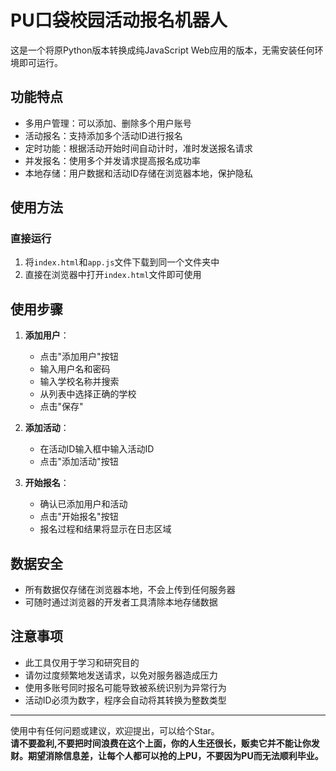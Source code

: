 # PU口袋校园活动报名机器人 

这是一个将原Python版本转换成纯JavaScript Web应用的版本，无需安装任何环境即可运行。

## 功能特点

- 多用户管理：可以添加、删除多个用户账号
- 活动报名：支持添加多个活动ID进行报名
- 定时功能：根据活动开始时间自动计时，准时发送报名请求
- 并发报名：使用多个并发请求提高报名成功率
- 本地存储：用户数据和活动ID存储在浏览器本地，保护隐私

## 使用方法

### 直接运行

1. 将`index.html`和`app.js`文件下载到同一个文件夹中
2. 直接在浏览器中打开`index.html`文件即可使用

## 使用步骤

1. **添加用户**：
   - 点击"添加用户"按钮
   - 输入用户名和密码
   - 输入学校名称并搜索
   - 从列表中选择正确的学校
   - 点击"保存"

2. **添加活动**：
   - 在活动ID输入框中输入活动ID
   - 点击"添加活动"按钮

3. **开始报名**：
   - 确认已添加用户和活动
   - 点击"开始报名"按钮
   - 报名过程和结果将显示在日志区域

## 数据安全

- 所有数据仅存储在浏览器本地，不会上传到任何服务器
- 可随时通过浏览器的开发者工具清除本地存储数据

## 注意事项

- 此工具仅用于学习和研究目的
- 请勿过度频繁地发送请求，以免对服务器造成压力
- 使用多账号同时报名可能导致被系统识别为异常行为
- 活动ID必须为数字，程序会自动将其转换为整数类型

---

使用中有任何问题或建议，欢迎提出，可以给个Star。  
**请不要盈利,不要把时间浪费在这个上面，你的人生还很长，贩卖它并不能让你发财。期望消除信息差，让每个人都可以抢的上PU，不要因为PU而无法顺利毕业。**
